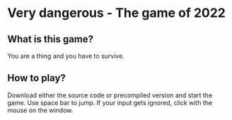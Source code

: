 Very dangerous - The game of 2022
=================================

What is this game?
------------------

You are a thing and you have to survive.

How to play?
------------

Download either the source code or precompiled version and start the game.
Use space bar to jump. If your input gets ignored, click with the mouse on the window.
